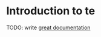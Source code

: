 # Introduction to te

TODO: write [great documentation](http://jacobian.org/writing/great-documentation/what-to-write/)

